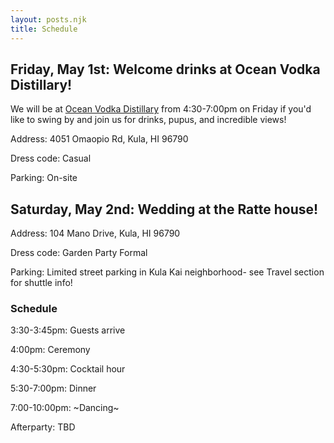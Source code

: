 ```yaml
---
layout: posts.njk
title: Schedule
---
```


## Friday, May 1st: Welcome drinks at Ocean Vodka Distillary!

We will be at <a href="https://maps.app.goo.gl/K1m7pKSwk58oaMfc9" target="_blank"> Ocean Vodka Distillary</a> from 4:30-7:00pm on Friday if you'd like to swing by and join us for drinks, pupus, and incredible views!

Address: 4051 Omaopio Rd, Kula, HI 96790

Dress code: Casual

Parking: On-site

## Saturday, May 2nd: Wedding at the Ratte house!

Address: 104 Mano Drive, Kula, HI 96790

Dress code: Garden Party Formal

Parking: Limited street parking in Kula Kai neighborhood- see Travel section for shuttle info!

### Schedule

3:30-3:45pm: Guests arrive

4:00pm: Ceremony

4:30-5:30pm: Cocktail hour

5:30-7:00pm: Dinner

7:00-10:00pm: \~Dancing\~

Afterparty: TBD
